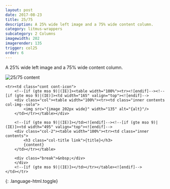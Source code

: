 ```yaml
---
layout: post
date: 2017-08-23
title: 25/75
description: A 25% wide left image and a 75% wide content column.
category: litmus-wrappers
subcategory: 2 Columns
imagewidth: 202
imagerender: 135
trigger: col25
order: 6
---
```


A 25% wide left image and a 75% wide content column.

![25/75 content]({{site.image_path}}/{{page.category}}/2575.jpg)

~~~
<tr><td class="cont cont-icon">
    <!--[if (gte mso 9)|(IE)]><table width="100%"><tr><![endif]--><!--[if (gte mso 9)|(IE)]><td width="165" valign="top"><![endif]-->
    <div class="col"><table width="100%"><tr><td class="inner contents col-img--solo">
        <img src="{image 202px wide}" width="135" alt="{alt}"/>
    </td></tr></table></div>
    
    <!--[if (gte mso 9)|(IE)]></td><![endif]--><!--[if (gte mso 9)|(IE)]><td width="495" valign="top"><![endif]-->
    <div class="col-2"><table width="100%"><tr><td class="inner contents">
        <h3 class="col-title link">{title}</h3>
        {content}
    </td></tr></table>
        
    <div class="break">&nbsp;</div>
    </div>
    <!--[if (gte mso 9)|(IE)]></td></tr></table><![endif]-->
</td></tr>

~~~
{: .language-html.toggle}
